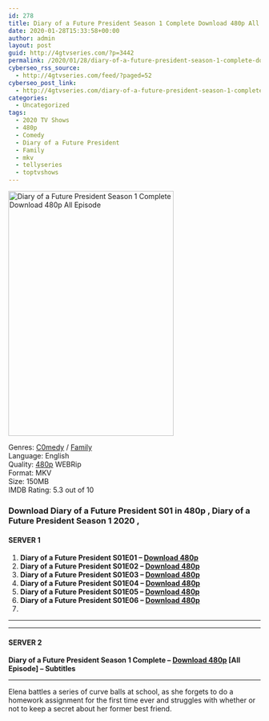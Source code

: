 ```yaml
---
id: 278
title: Diary of a Future President Season 1 Complete Download 480p All Episode
date: 2020-01-28T15:33:58+00:00
author: admin
layout: post
guid: http://4gtvseries.com/?p=3442
permalink: /2020/01/28/diary-of-a-future-president-season-1-complete-download-480p-all-episode/
cyberseo_rss_source:
  - http://4gtvseries.com/feed/?paged=52
cyberseo_post_link:
  - http://4gtvseries.com/diary-of-a-future-president-season-1-complete-download-480p-all-episode/
categories:
  - Uncategorized
tags:
  - 2020 TV Shows
  - 480p
  - Comedy
  - Diary of a Future President
  - Family
  - mkv
  - tellyseries
  - toptvshows
---
```

<img loading="lazy" class="aligncenter" src="https://4.bp.blogspot.com/-XSXceAA-i6E/XjBSMxsqQ_I/AAAAAAAAAT0/u3yBNHWv0iEjZWr3z_ZaeukWFVAP-Yp7ACK4BGAYYCw/s1600/Diary%2Bof%2Ba%2BFuture%2BPresident%2BSeason%2B1.jpg" alt="Diary of a Future President Season 1 Complete Download 480p All Episode" width="330" height="488" />

Genres: <a href="http://4gtvseries.com/tag/comedy/" data-wpel-link="internal">C0medy</a> / <a href="http://4gtvseries.com/tag/family/" data-wpel-link="internal">Family</a>  
Language: English  
Quality:&nbsp;<a href="http://4gtvseries.com/tag/480p/" data-wpel-link="internal">480p</a> WEBRip  
Format: MKV  
Size: 150MB  
IMDB Rating: 5.3 out of 10

### **Download Diary of a Future President S01 in 480p , Diary of a Future President Season 1 2020 ,&nbsp;**

#### <span><strong>SERVER 1</strong></span>

  1. **Diary of a Future President S01E01 – <a href="http://slink.dl480p.xyz/4Lbgddb" data-wpel-link="external" target="_blank" rel="nofollow external noopener noreferrer" class="wpel-icon-left"><i class="wpel-icon fa fa-download" aria-hidden="true"></i>Download 480p</a>**
  2. **Diary of a Future President S01E02 – <a href="http://slink.dl480p.xyz/XM2VmhPX" data-wpel-link="external" target="_blank" rel="nofollow external noopener noreferrer" class="wpel-icon-left"><i class="wpel-icon fa fa-download" aria-hidden="true"></i>Download 480p</a>**
  3. **Diary of a Future President S01E03 – <a href="http://slink.dl480p.xyz/cN6i" data-wpel-link="external" target="_blank" rel="nofollow external noopener noreferrer" class="wpel-icon-left"><i class="wpel-icon fa fa-download" aria-hidden="true"></i>Download 480p</a>**
  4. **Diary of a Future President S01E04 – <a href="http://slink.dl480p.xyz/lkTdH" data-wpel-link="external" target="_blank" rel="nofollow external noopener noreferrer" class="wpel-icon-left"><i class="wpel-icon fa fa-download" aria-hidden="true"></i>Download 480p</a>**
  5. **Diary of a Future President S01E05 – <a href="http://slink.dl480p.xyz/zXNd4uO" data-wpel-link="external" target="_blank" rel="nofollow external noopener noreferrer" class="wpel-icon-left"><i class="wpel-icon fa fa-download" aria-hidden="true"></i>Download 480p</a>**
  6. **Diary of a Future President S01E06 – <a href="http://slink.dl480p.xyz/FdHk" data-wpel-link="external" target="_blank" rel="nofollow external noopener noreferrer" class="wpel-icon-left"><i class="wpel-icon fa fa-download" aria-hidden="true"></i>Download 480p</a>**
  7. 

* * *

* * *

#### <span><strong>SERVER 2</strong></span>

**Diary of a Future President Season 1 Complete – <a href="http://dl480p.xyz/3775/" data-wpel-link="external" target="_blank" rel="nofollow external noopener noreferrer" class="wpel-icon-left"><i class="wpel-icon fa fa-download" aria-hidden="true"></i>Download 480p</a> [All Episode] – Subtitles**

* * *

Elena battles a series of curve balls at school, as she forgets to do a homework assignment for the first time ever and struggles with whether or not to keep a secret about her former best friend.

<div align="center">
</div>